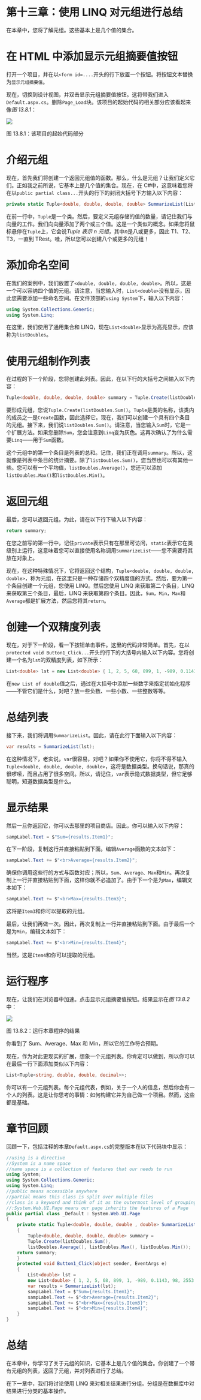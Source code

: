 # 第十三章：使用 LINQ 对元组进行总结

在本章中，您将了解元组。这些基本上是几个值的集合。

# 在 HTML 中添加显示元组摘要值按钮

打开一个项目，并在以`<form id=....`开头的行下放置一个按钮。将按钮文本替换为`显示元组摘要值`。

现在，切换到设计视图，并双击显示元组摘要值按钮。这将带我们进入`Default.aspx.cs`。删除`Page_Load`块。该项目的起始代码的相关部分应该看起来像*图 13.8.1*：

![](img/6581fa35-4585-454e-987f-74c68a0b8fab.png)

图 13.8.1：该项目的起始代码部分

# 介绍元组

现在，首先我们将创建一个返回元组值的函数。那么，什么是元组？让我们定义它们。正如我之前所说，它基本上是几个值的集合。现在，在 C#中，这意味着您将在以`public partial class...`开头的行下的封闭大括号下方输入以下内容：

```cs
private static Tuple<double, double, double, double> SummarizeList(List<double> listDoubles)
```

在前一行中，`Tuple`是一个类。然后，要定义元组存储的值的数量，请记住我们与向量的工作。我们向向量添加了两个或三个值。这是一个类似的概念。如果您将鼠标悬停在`Tuple`上，它会说*Tuple 表示 n 元组*，其中*n*是八或更多，因此 T1、T2、T3，一直到 TRest。哇，所以您可以创建八个或更多的元组！

# 添加命名空间

在我们的案例中，我们放置了`<double, double, double, double>`。所以，这是一个可以容纳四个值的元组。请注意，当您输入时，`List<double>`没有显示，因此您需要添加一些命名空间。在文件顶部的`using System`下，输入以下内容：

```cs
using System.Collections.Generic;
using System.Linq;
```

在这里，我们使用了通用集合和 LINQ，现在`List<double>`显示为高亮显示，应该称为`listDoubles`。

# 使用元组制作列表

在过程的下一个阶段，您将创建此列表。因此，在以下行的大括号之间输入以下内容：

```cs
Tuple<double, double, double, double> summary = Tuple.Create(listDoubles.Sum(),listDoubles.Average(),listDoubles.Max(), listDoubles.Min());
```

要形成元组，您说`Tuple.Create(listDoubles.Sum()`。`Tuple`是类的名称，该类内的成员之一是`Create`函数，因此选择它。现在，我们可以创建一个具有四个条目的元组。接下来，我们说`listDoubles.Sum()`。请注意，当您输入`Sum`时，它是一个扩展方法。如果您删除`Sum`，您会注意到`Linq`变为灰色。这再次确认了为什么需要`Linq`——用于`Sum`函数。

这个元组中的第一个条目是列表的总和。记住，我们正在调用`summary`。所以，这就像是列表中条目的统计摘要。除了`listDoubles.Sum()`，您当然也可以有其他一些。您可以有一个平均值，`listDoubles.Average()`，您还可以添加`listDoubles.Max()`和`listDoubles.Min()`。

# 返回元组

最后，您可以返回元组。为此，请在以下行下输入以下内容：

```cs
return summary;
```

在您之前写的第一行中，记住`private`表示只有在那里可访问，`static`表示它在类级别上运行，这意味着您可以直接使用名称调用`SummarizeList`——您不需要将其放在对象上。

现在，在这种特殊情况下，它将返回这个结构，`Tuple<double, double, double, double>`，称为元组，在这里只是一种存储四个双精度值的方式。然后，要为第一个条目创建一个元组，您使用 LINQ。然后您使用 LINQ 来获取第二个条目，LINQ 来获取第三个条目，最后，LINQ 来获取第四个条目。因此，`Sum`，`Min`，`Max`和`Average`都是扩展方法，然后您将其`return`。

# 创建一个双精度列表

现在，对于下一阶段，看一下按钮单击事件。这里的代码非常简单。首先，在以`protected void Button1_Click...`开头的行下的大括号内输入以下内容。您将创建一个名为`lst`的双精度列表，如下所示：

```cs
List<double> lst = new List<double> { 1, 2, 5, 68, 899, 1, -989, 0.1143, 98, 2553 };
```

在`new List of double`值之后，通过在大括号中添加一些数字来指定初始化程序——不管它们是什么，对吧？放一些负数、一些小数、一些整数等等。

# 总结列表

接下来，我们将调用`SummarizeList`。因此，请在此行下面输入以下内容：

```cs
var results = SummarizeList(lst);
```

在这种情况下，老实说，`var`很容易，对吧？如果你不使用它，你将不得不输入`Tuple<double, double, double, double>`，这将是数据类型。换句话说，那真的很啰嗦，而且占用了很多空间。所以，请记住，`var`表示隐式数据类型，但它足够聪明，知道数据类型是什么。

# 显示结果

然后一旦你返回它，你可以去那里的项目商店。因此，你可以输入以下内容：

```cs
sampLabel.Text = $"Sum={results.Item1}";
```

在下一阶段，复制这行并直接粘贴到下面。编辑`Average`函数的文本如下：

```cs
sampLabel.Text += $"<br>Average={results.Item2}";
```

确保你调用这些行的方式与函数对应；所以，`Sum`、`Average`、`Max`和`Min`。再次复制上一行并直接粘贴到下面，这样你就不必追加了。由于下一个是为`Max`，编辑文本如下：

```cs
sampLabel.Text += $"<br>Max={results.Item3}";
```

这将是`Item3`和你可以提取的元组。

最后，让我们再做一次。因此，再次复制上一行并直接粘贴到下面。由于最后一个是为`Min`，编辑文本如下：

```cs
sampLabel.Text += $"<br>Min={results.Item4}";
```

当然，这是`Item4`和你可以提取的元组。

# 运行程序

现在，让我们在浏览器中加速。点击显示元组摘要值按钮。结果显示在*图 13.8.2*中：

![](img/f410621e-d778-4afc-8ae5-8fef0f74b4e0.png)

图 13.8.2：运行本章程序的结果

你看到了 Sum、Average、Max 和 Min，所以它的工作符合预期。

现在，作为对此更现实的扩展，想象一个元组列表。你肯定可以做到，所以你可以在最后一行下面添加类似以下内容：

```cs
List<Tuple<string, double, double, decimal>>;
```

你可以有一个元组列表。每个元组代表，例如，关于一个人的信息，然后你会有一个人的列表。这是让你思考的事情：如何构建它并为自己做一个项目。然而，这些都是基础。

# 章节回顾

回顾一下，包括注释的本章`Default.aspx.cs`的完整版本在以下代码块中显示：

```cs
//using is a directive
//System is a name space
//name space is a collection of features that our needs to run
using System;
using System.Collections.Generic;
using System.Linq;
//public means accessible anywhere
//partial means this class is split over multiple files
//class is a keyword and think of it as the outermost level of grouping
//:System.Web.UI.Page means our page inherits the features of a Page
public partial class _Default : System.Web.UI.Page
{
    private static Tuple<double, double, double , double> SummarizeList(List<double> listDoubles)
    {
        Tuple<double, double, double, double> summary = 
        Tuple.Create(listDoubles.Sum(),
        listDoubles.Average(), listDoubles.Max(), listDoubles.Min());
    return summary;
    }
    protected void Button1_Click(object sender, EventArgs e)
    {
        List<double> lst = 
        new List<double> { 1, 2, 5, 68, 899, 1, -989, 0.1143, 98, 2553 };
        var results = SummarizeList(lst);
        sampLabel.Text = $"Sum={results.Item1}";
        sampLabel.Text += $"<br>Average={results.Item2}";
        sampLabel.Text += $"<br>Max={results.Item3}";
        sampLabel.Text += $"<br>Min={results.Item4}";
    }
}
```

# 总结

在本章中，你学习了关于元组的知识，它基本上是几个值的集合。你创建了一个带有元组的列表，返回了元组，并对列表进行了总结。

在下一章中，我们将讨论使用 LINQ 来对相关结果进行分组。分组是在数据库中对结果进行分类的基本操作。
